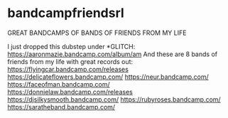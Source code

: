 # bandcampfriendsrl
GREAT BANDCAMPS OF BANDS OF FRIENDS FROM MY LIFE

I just dropped this dubstep under *GLITCH:
https://aaronmazie.bandcamp.com/album/am
And these are 8 bands of friends from my life with great records out:
https://flyingcar.bandcamp.com/releases
https://delicateflowers.bandcamp.com/
https://neur.bandcamp.com/
https://faceofman.bandcamp.com/
https://donnielaw.bandcamp.com/releases
https://djsilkysmooth.bandcamp.com/
https://rubyroses.bandcamp.com/
https://saratheband.bandcamp.com/
